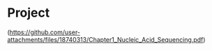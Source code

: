 # Project
(https://github.com/user-attachments/files/18740313/Chapter1_Nucleic_Acid_Sequencing.pdf)
